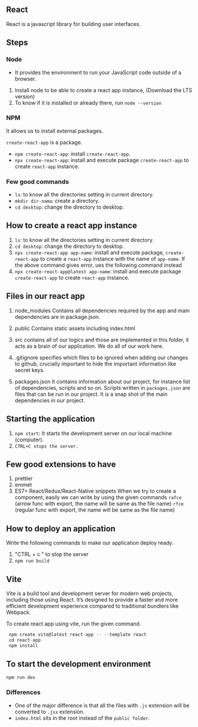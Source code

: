 ## React

React is a javascript library for building user interfaces.

## Steps

### Node

- It provides the environment to run your JavaScript code outside of a browser.

1. Install node to be able to create a react app instance, (Download the LTS version)
2. To know if it is installed or already there, run `node --version`

### NPM

It allows us to install external packages.

`create-react-app` is a package.

- `npm create-react-app`: install `create-react-app`.
- `npx create-react-app`: install and execute package `create-react-app` to create `react-app` instance.

### Few good commands

- `ls`: to know all the directories setting in current directory.
- `mkdir dir-nama`: create a directory.
- `cd desktop`: change the directory to desktop.

## How to create a react app instance

1. `ls`: to know all the directories setting in current directory.
2. `cd desktop`: change the directory to desktop.
3. `npx create-react-app app-name`: install and execute package, `create-react-app` to create a `react-app` instance with the name of `app-name`.
   If the above command gives error, ues the following command instead
4. `npx create-react-app@latest app-name`: install and execute package `create-react-app` to create `react-app` instance.

## Files in our react app

1. node_modules Contains all dependencies required by the app and main dependencies are in package.json.

2. public Contains static assets including index.html

3. src contains all of our logics and those are implemented in this folder, it acts as a brain of our application.
   We do all of our work here.

4. .gitignore specifies which files to be ignored when adding our changes to github, crucially important to hide the important information like secret keys.

5. packages.json
   It contains information about our project, for instance list of dependencies, scripts and so on.
   Scripts written in `packages.json` are files that can be run in our project.
   It is a snap shot of the main dependencies in our project.

## Starting the application

1. `npm start`: It starts the development server on our local machine (computer).
2. `CTRL+C stops the server.`

## Few good extensions to have

1. prettier
2. emmet
3. ES7+ React/Redux/React-Native snippets
   When we try to create a component, easily we can write by using the given commands
   `rafce` (arrow func with export, the name will be same as the file name)
   `rfce` (regular func with export, the name will be same as the file name)

## How to deploy an application

Write the following commands to make our application deploy ready.

1. "CTRL + c " to stop the server
2. `npm run build`

## Vite

Vite is a build tool and development server for modern web projects, including those using React. It’s designed to provide a faster and more efficient development experience compared to traditional bundlers like Webpack.

To create react app using vite, run the given command.

```js
 npm create vite@latest react-app -- --template react
 cd react-app
 npm install

```

## To start the development environment

```script
npm run dev
```

### Differences

- One of the major difference is that all the files with `.js` extension will be converted to `.jsx` extension.
- `index.html` sits in the root instead of the `public folder`.
